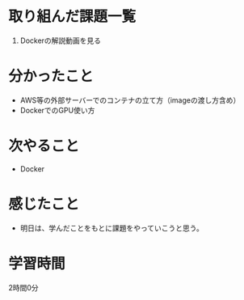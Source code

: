 # 取り組んだ課題一覧
1. Dockerの解説動画を見る
 
# 分かったこと
- AWS等の外部サーバーでのコンテナの立て方（imageの渡し方含め）
- DockerでのGPU使い方
# 次やること
- Docker
# 感じたこと
- 明日は、学んだことをもとに課題をやっていこうと思う。
# 学習時間
2時間0分